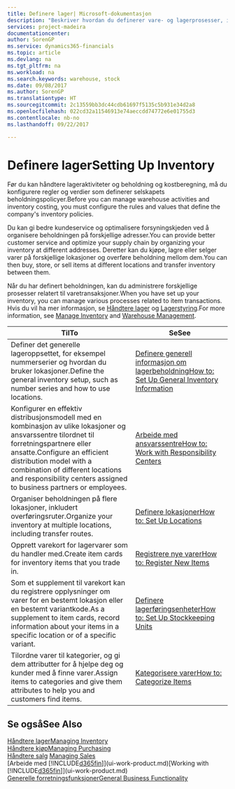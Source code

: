 ```yaml
---
title: Definere lager| Microsoft-dokumentasjon
description: "Beskriver hvordan du definerer vare- og lagerprosesser, inkludert overføringsruter og lokasjoner, for eksempel lagre."
services: project-madeira
documentationcenter: 
author: SorenGP
ms.service: dynamics365-financials
ms.topic: article
ms.devlang: na
ms.tgt_pltfrm: na
ms.workload: na
ms.search.keywords: warehouse, stock
ms.date: 09/08/2017
ms.author: SorenGP
ms.translationtype: HT
ms.sourcegitcommit: 2c13559bb3dc44cdb61697f5135c5b931e34d2a8
ms.openlocfilehash: 022cd32a11546913e74aeccdd74772e6e01755d3
ms.contentlocale: nb-no
ms.lasthandoff: 09/22/2017

---
```

# <a name="setting-up-inventory"></a><span data-ttu-id="76ea5-103">Definere lager</span><span class="sxs-lookup"><span data-stu-id="76ea5-103">Setting Up Inventory</span></span>
<span data-ttu-id="76ea5-104">Før du kan håndtere lageraktiviteter og beholdning og kostberegning, må du konfigurere regler og verdier som definerer selskapets beholdningspolicyer.</span><span class="sxs-lookup"><span data-stu-id="76ea5-104">Before you can manage warehouse activities and inventory costing, you must configure the rules and values that define the company's inventory policies.</span></span>

<span data-ttu-id="76ea5-105">Du kan gi bedre kundeservice og optimalisere forsyningskjeden ved å organisere beholdningen på forskjellige adresser.</span><span class="sxs-lookup"><span data-stu-id="76ea5-105">You can provide better customer service and optimize your supply chain by organizing your inventory at different addresses.</span></span> <span data-ttu-id="76ea5-106">Deretter kan du kjøpe, lagre eller selger varer på forskjellige lokasjoner og overføre beholdning mellom dem.</span><span class="sxs-lookup"><span data-stu-id="76ea5-106">You can then buy, store, or sell items at different locations and transfer inventory between them.</span></span>

<span data-ttu-id="76ea5-107">Når du har definert beholdningen, kan du administrere forskjellige prosesser relatert til varetransaksjoner.</span><span class="sxs-lookup"><span data-stu-id="76ea5-107">When you have set up your inventory, you can manage various processes related to item transactions.</span></span> <span data-ttu-id="76ea5-108">Hvis du vil ha mer informasjon, se [Håndtere lager](inventory-manage-inventory.md) og [Lagerstyring](warehouse-manage-warehouse.md).</span><span class="sxs-lookup"><span data-stu-id="76ea5-108">For more information, see [Manage Inventory](inventory-manage-inventory.md) and [Warehouse Management](warehouse-manage-warehouse.md).</span></span>

| <span data-ttu-id="76ea5-109">Til</span><span class="sxs-lookup"><span data-stu-id="76ea5-109">To</span></span> | <span data-ttu-id="76ea5-110">Se</span><span class="sxs-lookup"><span data-stu-id="76ea5-110">See</span></span> |
| --- | --- |
| <span data-ttu-id="76ea5-111">Definer det generelle lageroppsettet, for eksempel nummerserier og hvordan du bruker lokasjoner.</span><span class="sxs-lookup"><span data-stu-id="76ea5-111">Define the general inventory setup, such as number series and how to use locations.</span></span> |[<span data-ttu-id="76ea5-112">Definere generell informasjon om lagerbeholdning</span><span class="sxs-lookup"><span data-stu-id="76ea5-112">How to: Set Up General Inventory Information</span></span>](inventory-how-setup-general.md) |
|<span data-ttu-id="76ea5-113">Konfigurer en effektiv distribusjonsmodell med en kombinasjon av ulike lokasjoner og ansvarssentre tilordnet til forretningspartnere eller ansatte.</span><span class="sxs-lookup"><span data-stu-id="76ea5-113">Configure an efficient distribution model with a combination of different locations and responsibility centers assigned to business partners or employees.</span></span>|[<span data-ttu-id="76ea5-114">Arbeide med ansvarssentre</span><span class="sxs-lookup"><span data-stu-id="76ea5-114">How to: Work with Responsibility Centers</span></span>](inventory-responsibility-centers.md)|
| <span data-ttu-id="76ea5-115">Organiser beholdningen på flere lokasjoner, inkludert overføringsruter.</span><span class="sxs-lookup"><span data-stu-id="76ea5-115">Organize your inventory at multiple locations, including transfer routes.</span></span> |[<span data-ttu-id="76ea5-116">Definere lokasjoner</span><span class="sxs-lookup"><span data-stu-id="76ea5-116">How to: Set Up Locations</span></span>](inventory-how-register-new-items.md) |
| <span data-ttu-id="76ea5-117">Opprett varekort for lagervarer som du handler med.</span><span class="sxs-lookup"><span data-stu-id="76ea5-117">Create item cards for inventory items that you trade in.</span></span> |[<span data-ttu-id="76ea5-118">Registrere nye varer</span><span class="sxs-lookup"><span data-stu-id="76ea5-118">How to: Register New Items</span></span>](inventory-how-register-new-items.md) |
|<span data-ttu-id="76ea5-119">Som et supplement til varekort kan du registrere opplysninger om varer for en bestemt lokasjon eller en bestemt variantkode.</span><span class="sxs-lookup"><span data-stu-id="76ea5-119">As a supplement to item cards, record information about your items in a specific location or of a specific variant.</span></span>|[<span data-ttu-id="76ea5-120">Definere lagerføringsenheter</span><span class="sxs-lookup"><span data-stu-id="76ea5-120">How to: Set Up Stockkeeping Units</span></span>](inventory-how-to-set-up-stockkeeping-units.md)|
| <span data-ttu-id="76ea5-121">Tilordne varer til kategorier, og gi dem attributter for å hjelpe deg og kunder med å finne varer.</span><span class="sxs-lookup"><span data-stu-id="76ea5-121">Assign items to categories and give them attributes to help you and customers find items.</span></span> |[<span data-ttu-id="76ea5-122">Kategorisere varer</span><span class="sxs-lookup"><span data-stu-id="76ea5-122">How to: Categorize Items</span></span>](inventory-how-categorize-items.md) |

## <a name="see-also"></a><span data-ttu-id="76ea5-123">Se også</span><span class="sxs-lookup"><span data-stu-id="76ea5-123">See Also</span></span>
[<span data-ttu-id="76ea5-124">Håndtere lager</span><span class="sxs-lookup"><span data-stu-id="76ea5-124">Managing Inventory</span></span>](inventory-manage-inventory.md)  
[<span data-ttu-id="76ea5-125">Håndtere kjøp</span><span class="sxs-lookup"><span data-stu-id="76ea5-125">Managing Purchasing</span></span>](purchasing-manage-purchasing.md)  
<span data-ttu-id="76ea5-126">[Håndtere salg](sales-manage-sales.md)  </span><span class="sxs-lookup"><span data-stu-id="76ea5-126">[Managing Sales](sales-manage-sales.md)  </span></span>  
<span data-ttu-id="76ea5-127">[Arbeide med [!INCLUDE[d365fin](includes/d365fin_md.md)]](ui-work-product.md)</span><span class="sxs-lookup"><span data-stu-id="76ea5-127">[Working with [!INCLUDE[d365fin](includes/d365fin_md.md)]](ui-work-product.md)</span></span>  
[<span data-ttu-id="76ea5-128">Generelle forretningsfunksjoner</span><span class="sxs-lookup"><span data-stu-id="76ea5-128">General Business Functionality</span></span>](ui-across-business-areas.md)

